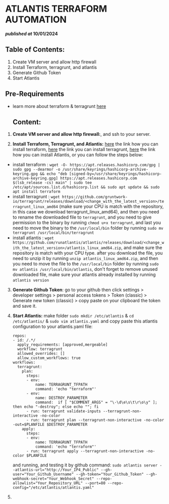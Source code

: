 # **ATLANTIS TERRAFORM AUTOMATION**

**_published at_ 10/01/2024**

## **Table of Contents:**

1. Create VM server and allow http firewall
2. Install Terraform, terragrunt, and atlantis
3. Generate Github Token
4. Start Atlantis

## **Pre-Requirements**

- learn more about terraform & terragrunt [here](https://github.com/ahmadpiee/atlantis-terraform)

  ## **Content:**

1. **Create VM server and allow http firewall:**, and ssh to your server.

2. **Install Terraform, Terragrunt, and Atlantis:** [here](https://developer.hashicorp.com/terraform/install?product_intent=terraform#Linux) the link how you can install terraform, [here](https://terragrunt.gruntwork.io/docs/getting-started/install/) the link you can install terragrunt, [here](https://www.runatlantis.io/guide/testing-locally.html#download-atlantis) the link how you can install Atlantis, or you can follow the steps below:

- install terraform : `wget -O- https://apt.releases.hashicorp.com/gpg | sudo gpg --dearmor -o /usr/share/keyrings/hashicorp-archive-keyring.gpg && echo "deb [signed-by=/usr/share/keyrings/hashicorp-archive-keyring.gpg] https://apt.releases.hashicorp.com $(lsb_release -cs) main" | sudo tee /etc/apt/sources.list.d/hashicorp.list && sudo apt update && sudo apt install terraform`
- install terragrunt : `wget https://github.com/gruntwork-io/terragrunt/releases/download/<change_with_the_latest_version>/terragrunt_linux_amd64` (make sure your CPU is match with the repository, in this case we download terragrunt_linux_amd64), and then you need to rename the downloaded file to `terragrunt`, and you need to give permission to the binary by running `chmod u+x terragrunt`, and last you need to move the binary to the `/usr/local/bin` folder by running `sudo mv terragrunt /usr/local/bin/terragrunt`
- install atlantis : `wget https://github.com/runatlantis/atlantis/releases/download/<change_with_the_latest_version>/atlantis_linux_amd64.zip`, and make sure the repository is match with your CPU type. after you download the file, you need to unzip it by running `unzip atlantis_linux_amd64.zip`, and then you need to move the file to the `/usr/local/bin` folder by running `sudo mv atlantis /usr/local/bin/atlantis`, don't forget to remove unused downloaded file, make sure your atlantis already installed by running `atlantis version`

3. **Generate Github Token**: go to your github then click settings > developer settings > personal access tokens > Token (classic) > Generate new token (classic) > copy paste on your clipboard the token and save it.

4. **Start Atlantis:** make folder `sudo mkdir /etc/atlantis` & `cd /etc/atlantis/` & `sudo vim atlantis.yaml` and copy paste this atlantis configuration to your atlantis.yaml file:
   ```
   repos:
   - id: /.*/
     apply_requirements: [approved,mergeable]
     workflow: terragrunt
     allowed_overrides: []
     allow_custom_workflows: true
   workflows:
     terragrunt:
       plan:
         steps:
         - env:
             name: TERRAGRUNT_TFPATH
             command: 'echo "terraform"'
         - env:
             name: DESTROY_PARAMETER
             command:  if [ "$COMMENT_ARGS" = "\-\d\e\s\t\r\o\y" ]; then echo "-destroy"; else echo ""; fi
         - run: terragrunt validate-inputs --terragrunt-non-interactive -no-color
         - run: terragrunt plan --terragrunt-non-interactive -no-color -out=$PLANFILE $DESTROY_PARAMETER
       apply:
         steps:
         - env:
             name: TERRAGRUNT_TFPATH
             command: 'echo "terraform"'
         - run: terragrunt apply --terragrunt-non-interactive -no-color $PLANFILE
   ```
   and running, and testing it by github command:
   `sudo atlantis server --atlantis-url="http://Your_IP4_Public" --gh-user="Your_Github_Username" --gh-token="Your_Github_Token" --gh-webhook-secret="Your_Webhook_Secret" --repo-allowlist="Your_Repository_URL" --port=80 --repo-config="/etc/atlantis/atlantis.yaml"`
5.
